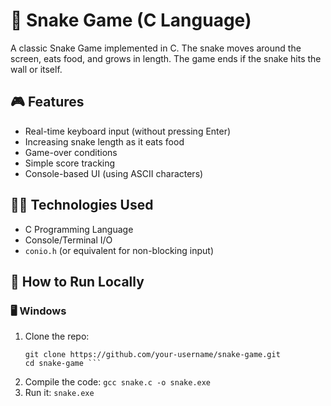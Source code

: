 # 🐍 Snake Game (C Language)

A classic Snake Game implemented in C. The snake moves around the screen, eats food, and grows in length. The game ends if the snake hits the wall or itself.

## 🎮 Features

- Real-time keyboard input (without pressing Enter)
- Increasing snake length as it eats food
- Game-over conditions
- Simple score tracking
- Console-based UI (using ASCII characters)

## 🧑‍💻 Technologies Used

- C Programming Language
- Console/Terminal I/O
- `conio.h` (or equivalent for non-blocking input)

## 🚀 How to Run Locally

### 🖥️ Windows

1. Clone the repo:
   ```
   git clone https://github.com/your-username/snake-game.git
   cd snake-game ```
2. Compile the code:
   ``` gcc snake.c -o snake.exe ```
3. Run it:
   ``` snake.exe ```
